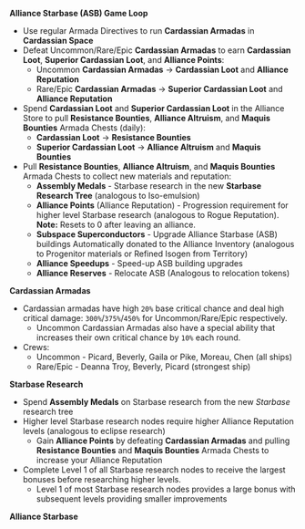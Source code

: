 __Alliance Starbase (ASB) Game Loop__
- Use regular Armada Directives to run **Cardassian Armadas** in **Cardassian Space**
- Defeat Uncommon/Rare/Epic **Cardassian Armadas** to earn **Cardassian Loot**,  **Superior Cardassian Loot**, and **Alliance Points**:
    - Uncommon **Cardassian Armadas** -> **Cardassian Loot** and **Alliance Reputation** 
    - Rare/Epic **Cardassian Armadas** -> **Superior Cardassian Loot** and **Alliance Reputation** 
- Spend **Cardassian Loot** and **Superior Cardassian Loot** in the Alliance Store to pull **Resistance Bounties**, **Alliance Altruism**, and **Maquis Bounties** Armada Chests (daily):
    - **Cardassian Loot** -> **Resistance Bounties**
    - **Superior Cardassian Loot** -> **Alliance Altruism** and **Maquis Bounties** 
- Pull **Resistance Bounties**, **Alliance Altruism**, and **Maquis Bounties** Armada Chests to collect new materials and reputation:
    - **Assembly Medals** - Starbase research in the new **Starbase Research Tree** (analogous to Iso-emulsion)
    - **Alliance Points** (Alliance Reputation) - Progression requirement for higher level Starbase research (analogous to Rogue Reputation). **Note:** Resets to 0 after leaving an alliance.
    - **Subspace Superconductors** - Upgrade Alliance Starbase (ASB) buildings Automatically donated to the Alliance Inventory (analogous to Progenitor materials or Refined Isogen from Territory)
    - **Alliance Speedups** - Speed-up ASB building upgrades
    - **Alliance Reserves** - Relocate ASB (Analogous to relocation tokens)

__Cardassian Armadas__
- Cardassian armadas have high `20%` base critical chance and deal high critical damage: `300%`/`375%`/`450%` for Uncommon/Rare/Epic respectively.
    - Uncommon Cardassian Armadas also have a special ability that increases their own critical chance by `10%` each round.
- Crews:
    - Uncommon - Picard, Beverly, Gaila or Pike, Moreau, Chen (all ships)
    - Rare/Epic - Deanna Troy, Beverly, Picard (strongest ship)

__Starbase Research__
- Spend **Assembly Medals** on Starbase research from the new _Starbase_  research tree
- Higher level Starbase research nodes require higher Alliance Reputation levels (analogous to eclipse research)
    - Gain **Alliance Points** by defeating **Cardassian Armadas** and pulling **Resistance Bounties** and **Maquis Bounties** Armada Chests to increase your Alliance Reputation
- Complete Level 1 of all Starbase research nodes to receive the largest bonuses before researching higher levels.
    - Level 1 of most Starbase research nodes provides a large bonus with subsequent levels providing smaller improvements

__Alliance Starbase__